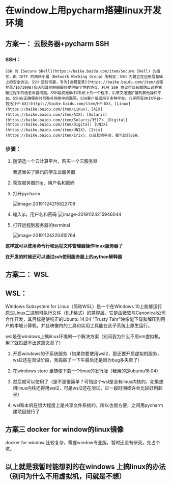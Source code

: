 

# 在window上用pycharm搭建linux开发环境

## 方案一： 云服务器+pycharm SSH

### SSH：

 	SSH 为 [Secure Shell](https://baike.baidu.com/item/Secure Shell) 的缩写，由 IETF 的网络小组（Network Working Group）所制定；SSH 为建立在应用层基础上的安全协议。SSH 是较可靠，专为[远程登录](https://baike.baidu.com/item/远程登录/1071998)会话和其他网络服务提供安全性的协议。利用 SSH 协议可以有效防止远程管理过程中的信息泄露问题。SSH最初是UNIX系统上的一个程序，后来又迅速扩展到其他操作平台。SSH在正确使用时可弥补网络中的漏洞。SSH客户端适用于多种平台。几乎所有UNIX平台—包括[HP-UX](https://baike.baidu.com/item/HP-UX)、[Linux](https://baike.baidu.com/item/Linux)、[AIX](https://baike.baidu.com/item/AIX)、[Solaris](https://baike.baidu.com/item/Solaris/3517)、[Digital](https://baike.baidu.com/item/Digital) [UNIX](https://baike.baidu.com/item/UNIX)、[Irix](https://baike.baidu.com/item/Irix)，以及其他平台，都可运行SSH。 

### 步骤：

1. 随便选一个云计算平台，购买一个云服务器

   我这里买了腾讯的学生云服务器

2. 获取服务器的ip、用户名和密码

3. 打开pycharm

   ![image-20191124215822709]( https://user-images.githubusercontent.com/48949693/69496239-0455a500-0f0b-11ea-9baf-8bb811f4302a.png )



4. 输入ip，用户名和密码
   ![image-20191124215946044]( https://user-images.githubusercontent.com/48949693/69496245-0e77a380-0f0b-11ea-8c35-1a4892192e08.png )

5. 打开远程到服务器的terminal

   ![image-20191124220415764]( https://user-images.githubusercontent.com/48949693/69496257-2d763580-0f0b-11ea-845a-f4fabf8c64a7.png )



**这样就可以使用命令行和远程文件管理器操作linux服务器了**

**在开发的时候还可以通过ssh使用服务器上的python解释器**



## 方案二： WSL

## WSL：

 Windows Subsystem for Linux（简称WSL）是一个在Windows 10上能够运行原生Linux二进制可执行文件（ELF格式）的兼容层。它是由[微软](https://baike.baidu.com/item/微软/124767)与Canonical公司合作开发，其目标是使纯正的Ubuntu 14.04 "Trusty Tahr"映像能下载和解压到用户的本地计算机，并且映像内的工具和实用工具能在此子系统上原生运行。 

wsl是在windows上搞linux环境的一个解决方案（别问我为什么不用vm虚拟机，用了就捣鼓不出这篇文章了）

1. 开启windows的子系统服务（如果你要使用wsl2，那还要开启虚拟机服务，wsl2还在测试阶段，我捣鼓了一下午最后还是因为bug多失败了）

2. 在windows store 里随便下载一个linux的发行版（我用的是ubuntu18.04）

3. 然后就可以使用了（是不是很简单？可惜这个wsl是没有linux内核的，如果想用linux内核还得用wsl2，可是wsl2还在测试，过一段时间或许会比较好用起来）

4. wsl和本机在很大程度上是共享文件系统的，所以也很方便，之间用pycharm建项目就行了

   

## 方案三 docker for window的linux镜像

docker for window 比较复杂，需要window专业版。暂时还没有研究，先占个坑。



## 以上就是我暂时能想到的在windows 上搞linux的办法（别问为什么不用虚拟机，问就是不想）